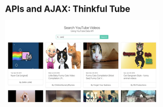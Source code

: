 # APIs and AJAX: Thinkful Tube

![APIs and AJAX: Thinkful Tube preview](https://github.com/AkimaLunar/apis-and-ajax-thinkful-tube/raw/master/Preview.png)
